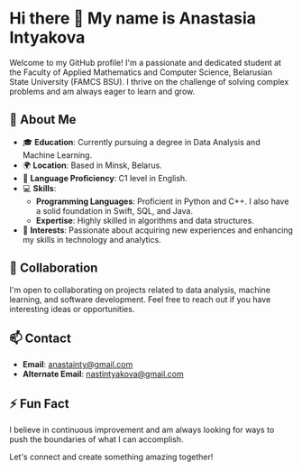 # Hi there 👋 My name is Anastasia Intyakova

Welcome to my GitHub profile! I'm a passionate and dedicated student at the Faculty of Applied Mathematics and Computer Science, Belarusian State University (FAMCS BSU). I thrive on the challenge of solving complex problems and am always eager to learn and grow.

## 🚀 About Me

- 🎓 **Education**: Currently pursuing a degree in Data Analysis and Machine Learning.
- 🌍 **Location**: Based in Minsk, Belarus.
- 💬 **Language Proficiency**: C1 level in English.
- 💻 **Skills**:
  - **Programming Languages**: Proficient in Python and C++. I also have a solid foundation in Swift, SQL, and Java.
  - **Expertise**: Highly skilled in algorithms and data structures.
- 🌱 **Interests**: Passionate about acquiring new experiences and enhancing my skills in technology and analytics.

## 🤝 Collaboration

I'm open to collaborating on projects related to data analysis, machine learning, and software development. Feel free to reach out if you have interesting ideas or opportunities.

## 📫 Contact

- **Email**: [anastainty@gmail.com](mailto:anastainty@gmail.com)
- **Alternate Email**: [nastintyakova@gmail.com](mailto:nastintyakova@gmail.com)

## ⚡ Fun Fact

I believe in continuous improvement and am always looking for ways to push the boundaries of what I can accomplish.

Let's connect and create something amazing together!
